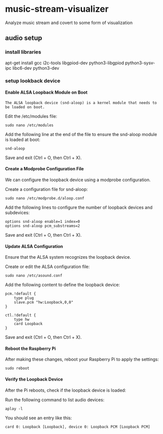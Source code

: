 # music-stream-visualizer
Analyze music stream and covert to some form of visualization

## audio setup

### install libraries

apt-get install gcc i2c-tools libgpiod-dev python3-libgpiod python3-sysv-ipc libc6-dev python3-dev

### setup lookback device

#### Enable ALSA Loopback Module on Boot
`The ALSA loopback device (snd-aloop) is a kernel module that needs to be loaded on boot.`

Edit the /etc/modules file:

```
sudo nano /etc/modules
```

Add the following line at the end of the file to ensure the snd-aloop module is loaded at boot:

```
snd-aloop
```

Save and exit (Ctrl + O, then Ctrl + X).

#### Create a Modprobe Configuration File
We can configure the loopback device using a modprobe configuration.

Create a configuration file for snd-aloop:

```
sudo nano /etc/modprobe.d/aloop.conf
```

Add the following lines to configure the number of loopback devices and subdevices:

```
options snd-aloop enable=1 index=0
options snd-aloop pcm_substreams=2
```

Save and exit (Ctrl + O, then Ctrl + X).

#### Update ALSA Configuration
Ensure that the ALSA system recognizes the loopback device.

Create or edit the ALSA configuration file:

```
sudo nano /etc/asound.conf
```

Add the following content to define the loopback device:

```
pcm.!default {
    type plug
    slave.pcm "hw:Loopback,0,0"
}

ctl.!default {
    type hw
    card Loopback
}
```

Save and exit (Ctrl + O, then Ctrl + X).

#### Reboot the Raspberry Pi
After making these changes, reboot your Raspberry Pi to apply the settings:

```
sudo reboot
```

#### Verify the Loopback Device
After the Pi reboots, check if the loopback device is loaded:

Run the following command to list audio devices:

```
aplay -l
```

You should see an entry like this:

```
card 0: Loopback [Loopback], device 0: Loopback PCM [Loopback PCM]
```

